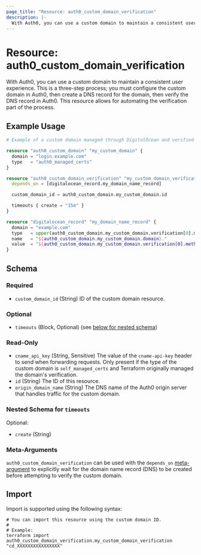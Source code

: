 ```yaml
---
page_title: "Resource: auth0_custom_domain_verification"
description: |-
  With Auth0, you can use a custom domain to maintain a consistent user experience. This is a three-step process; you must configure the custom domain in Auth0, then create a DNS record for the domain, then verify the DNS record in Auth0. This resource allows for automating the verification part of the process.
---
```


# Resource: auth0_custom_domain_verification

With Auth0, you can use a custom domain to maintain a consistent user experience. This is a three-step process; you must configure the custom domain in Auth0, then create a DNS record for the domain, then verify the DNS record in Auth0. This resource allows for automating the verification part of the process.

## Example Usage

```terraform
# Example of a custom domain managed through DigitalOcean and verified using this resource.

resource "auth0_custom_domain" "my_custom_domain" {
  domain = "login.example.com"
  type   = "auth0_managed_certs"
}

resource "auth0_custom_domain_verification" "my_custom_domain_verification" {
  depends_on = [digitalocean_record.my_domain_name_record]

  custom_domain_id = auth0_custom_domain.my_custom_domain.id

  timeouts { create = "15m" }
}

resource "digitalocean_record" "my_domain_name_record" {
  domain = "example.com"
  type   = upper(auth0_custom_domain.my_custom_domain.verification[0].methods[0].name)
  name   = "${auth0_custom_domain.my_custom_domain.domain}."
  value  = "${auth0_custom_domain.my_custom_domain.verification[0].methods[0].record}."
}
```

<!-- schema generated by tfplugindocs -->
## Schema

### Required

- `custom_domain_id` (String) ID of the custom domain resource.

### Optional

- `timeouts` (Block, Optional) (see [below for nested schema](#nestedblock--timeouts))

### Read-Only

- `cname_api_key` (String, Sensitive) The value of the `cname-api-key` header to send when forwarding requests. Only present if the type of the custom domain is `self_managed_certs` and Terraform originally managed the domain's verification.
- `id` (String) The ID of this resource.
- `origin_domain_name` (String) The DNS name of the Auth0 origin server that handles traffic for the custom domain.

<a id="nestedblock--timeouts"></a>
### Nested Schema for `timeouts`

Optional:

- `create` (String)

### Meta-Arguments

`auth0_custom_domain_verification` can be used with the `depends_on`
[meta-argument](https://www.terraform.io/docs/language/resources/syntax.html#meta-arguments) to explicitly wait for the
domain name record (DNS) to be created before attempting to verify the custom domain.

## Import

Import is supported using the following syntax:

```shell
# You can import this resource using the custom domain ID.
#
# Example:
terraform import auth0_custom_domain_verification.my_custom_domain_verification "cd_XXXXXXXXXXXXXXXX"
```
